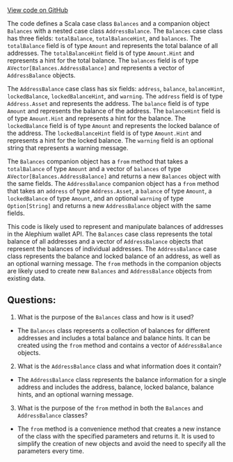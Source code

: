 [View code on GitHub](https://github.com/alephium/alephium/wallet/src/main/scala/org/alephium/wallet/api/model/Balances.scala)

The code defines a Scala case class `Balances` and a companion object `Balances` with a nested case class `AddressBalance`. The `Balances` case class has three fields: `totalBalance`, `totalBalanceHint`, and `balances`. The `totalBalance` field is of type `Amount` and represents the total balance of all addresses. The `totalBalanceHint` field is of type `Amount.Hint` and represents a hint for the total balance. The `balances` field is of type `AVector[Balances.AddressBalance]` and represents a vector of `AddressBalance` objects.

The `AddressBalance` case class has six fields: `address`, `balance`, `balanceHint`, `lockedBalance`, `lockedBalanceHint`, and `warning`. The `address` field is of type `Address.Asset` and represents the address. The `balance` field is of type `Amount` and represents the balance of the address. The `balanceHint` field is of type `Amount.Hint` and represents a hint for the balance. The `lockedBalance` field is of type `Amount` and represents the locked balance of the address. The `lockedBalanceHint` field is of type `Amount.Hint` and represents a hint for the locked balance. The `warning` field is an optional string that represents a warning message.

The `Balances` companion object has a `from` method that takes a `totalBalance` of type `Amount` and a vector of `balances` of type `AVector[Balances.AddressBalance]` and returns a new `Balances` object with the same fields. The `AddressBalance` companion object has a `from` method that takes an `address` of type `Address.Asset`, a `balance` of type `Amount`, a `lockedBalance` of type `Amount`, and an optional `warning` of type `Option[String]` and returns a new `AddressBalance` object with the same fields.

This code is likely used to represent and manipulate balances of addresses in the Alephium wallet API. The `Balances` case class represents the total balance of all addresses and a vector of `AddressBalance` objects that represent the balances of individual addresses. The `AddressBalance` case class represents the balance and locked balance of an address, as well as an optional warning message. The `from` methods in the companion objects are likely used to create new `Balances` and `AddressBalance` objects from existing data.
## Questions: 
 1. What is the purpose of the `Balances` class and how is it used?
- The `Balances` class represents a collection of balances for different addresses and includes a total balance and balance hints. It can be created using the `from` method and contains a vector of `AddressBalance` objects.

2. What is the `AddressBalance` class and what information does it contain?
- The `AddressBalance` class represents the balance information for a single address and includes the address, balance, locked balance, balance hints, and an optional warning message.

3. What is the purpose of the `from` method in both the `Balances` and `AddressBalance` classes?
- The `from` method is a convenience method that creates a new instance of the class with the specified parameters and returns it. It is used to simplify the creation of new objects and avoid the need to specify all the parameters every time.